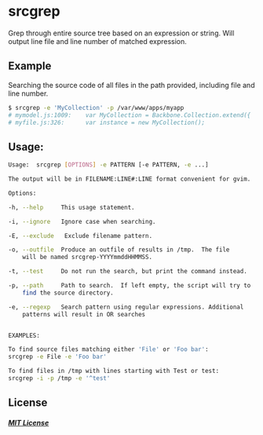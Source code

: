 srcgrep
==========

Grep through entire source tree based on an expression or string. Will output line file and line number of matched expression.

## Example

Searching the source code of all files in the path provided, including file and line number.

```bash
$ srcgrep -e 'MyCollection' -p /var/www/apps/myapp
# mymodel.js:1009:    var MyCollection = Backbone.Collection.extend({
# myfile.js:326:      var instance = new MyCollection();
```

## Usage:

```bash
Usage:  srcgrep [OPTIONS] -e PATTERN [-e PATTERN, -e ...]

The output will be in FILENAME:LINE#:LINE format convenient for gvim.

Options:

-h, --help     This usage statement.

-i, --ignore   Ignore case when searching.

-E, --exclude   Exclude filename pattern.

-o, --outfile  Produce an outfile of results in /tmp.  The file
    will be named srcgrep-YYYYmmddHHMMSS.

-t, --test     Do not run the search, but print the command instead.

-p, --path     Path to search.  If left empty, the script will try to
    find the source directory.

-e, --regexp   Search pattern using regular expressions. Additional
    patterns will result in OR searches


EXAMPLES:

To find source files matching either 'File' or 'Foo bar':
srcgrep -e File -e 'Foo bar'

To find files in /tmp with lines starting with Test or test:
srcgrep -i -p /tmp -e '^test'
```


## License
##### [MIT License](http://opensource.org/licenses/MIT)

